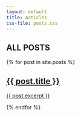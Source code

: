 ```yaml
---
layout: default
title: Articles
css-file: posts.css
---
```


<section class='all-posts'>
        <h1>ALL POSTS</h1>
        <div class="posts">
            {% for post in site.posts %}
                <a href='{{ post.url }}' class="post">
                    <h2 class="title">{{ post.title }}</h2>
                    <p class="preview">{{ post.excerpt }}</p>
                </a>
            {% endfor %}
        </div>
    </section>
